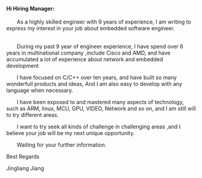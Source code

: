 #### Hi Hiring Manager:

&ensp;&ensp;&ensp;&ensp;As a highly skilled engineer with 9 years of experience, I am writing to express my interest in your job about embedded software engineer.<p>     
&ensp;&ensp;&ensp;&ensp;During my past 9 year of engineer experience, I have spend over 6 years in multinational company ,include Cisco and AMD, and have accumulated a lot of experience about network and embedded development<p>

&ensp;&ensp;&ensp;&ensp;I have focused on C/C++ over ten years, and have built so many wonderfull products and ideas, And I am also easy to develop with any language when necessary.<p>

&ensp;&ensp;&ensp;&ensp;I have been exposed to and mastered many aspects of technology, such as ARM, linux, MCU, GPU, VIDEO, Network and so on, and I am still will to try different areas. <p>

&ensp;&ensp;&ensp;&ensp;I want to try seek all kinds of challenge in challenging areas ,and I believe your job will be my next unique opportunity.<p>

&ensp;&ensp;&ensp;&ensp;Waiting for your further information.

Best Regards

Jingliang Jiang


